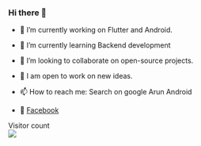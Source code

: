### Hi there 👋

- 🔭  I’m currently working on Flutter and Android.

- 🌱  I’m currently learning Backend development

- 👯  I’m looking to collaborate on open-source projects.

- 💫  I am open to work on new ideas.

- 📫  How to reach me: Search on google Arun Android

- 🦕 [Facebook](https://www.facebook.com/arunandroid0)

<p > 
  Visitor count<br>
  <img src="https://profile-counter.glitch.me/arundidauli/count.svg" />
 
</p>
